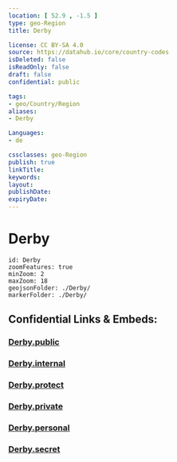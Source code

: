 ```yaml
---
location: [ 52.9 , -1.5 ] 
type: geo-Region
title: Derby

license: CC BY-SA 4.0
source: https://datahub.io/core/country-codes
isDeleted: false
isReadOnly: false
draft: false
confidential: public

tags:
- geo/Country/Region
aliases:
- Derby

Languages:
- de

cssclasses: geo-Region
publish: true
linkTitle: 
keywords: 
layout: 
publishDate: 
expiryDate: 
---
```


# Derby

```leaflet
id: Derby
zoomFeatures: true 
minZoom: 2 
maxZoom: 18
geojsonFolder: ./Derby/
markerFolder: ./Derby/
```


## Confidential Links & Embeds: 

### [Derby.public](/_public/\Earth\Continent\Europe\Europe~North\UK\England\Regions~England\East_MidlandsDerby.public.md) 

### [Derby.internal](/_internal/\Earth\Continent\Europe\Europe~North\UK\England\Regions~England\East_MidlandsDerby.internal.md) 

### [Derby.protect](/_protect/\Earth\Continent\Europe\Europe~North\UK\England\Regions~England\East_MidlandsDerby.protect.md) 

### [Derby.private](/_private/\Earth\Continent\Europe\Europe~North\UK\England\Regions~England\East_MidlandsDerby.private.md) 

### [Derby.personal](/_personal/\Earth\Continent\Europe\Europe~North\UK\England\Regions~England\East_MidlandsDerby.personal.md) 

### [Derby.secret](/_secret/\Earth\Continent\Europe\Europe~North\UK\England\Regions~England\East_MidlandsDerby.secret.md)

